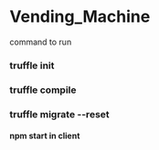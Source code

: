 ﻿# Vending_Machine

command to run

### truffle init

### truffle compile

### truffle migrate --reset

#### npm start in client
